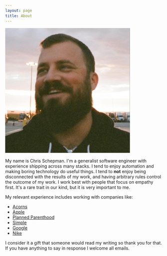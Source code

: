 ```yaml
---
layout: page
title: About
---
```


<img alt="the author's face" class="my-face" src="/assets/images/schepman-gravatar-400.jpeg" height="400" width="400">

My name is Chris Schepman. I'm a generalist software engineer with experience shipping across many stacks. I tend to enjoy automation and making boring technology do useful things. I tend to **not** enjoy being disconnected with the results of my work, and having arbitrary rules control the outcome of my work. I work best with people that focus on empathy first. It's a rare trait in our kind, but it is very important to me.

My relevant experience includes working with companies like:

* [Acorns](http://acorns.com)
* [Apple](http://apple.com)
* [Planned Parenthood](http://plannedparenthood.com)
* [Simple](http://simple.com)
* [Google](http://google.com)
* [Nike](http://nike.com)

<!-- My [resume](/resume) has more specifics if you're interested. -->

I consider it a gift that someone would read my writing so thank you for that. If you have anything to say in response I welcome all emails.
